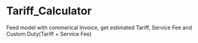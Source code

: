 # Tariff_Calculator

Feed model with commerical Invoice, get estimated Tariff, Service Fee and Custom Duty(Tariff + Service Fee)
